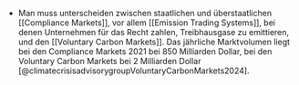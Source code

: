 - Man muss unterscheiden zwischen staatlichen und überstaatlichen [[Compliance Markets]], vor allem [[Emission Trading Systems]], bei denen Unternehmen für das Recht zahlen, Treibhausgase zu emittieren, und den [[Voluntary Carbon Markets]]. Das jährliche Marktvolumen liegt bei den Compliance Markets 2021 bei 850 Milliarden Dollar, bei den Voluntary Carbon Markets bei 2 Milliarden Dollar [@climatecrisisadvisorygroupVoluntaryCarbonMarkets2024].